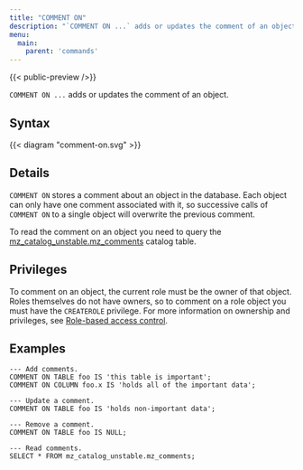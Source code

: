 ```yaml
---
title: "COMMENT ON"
description: "`COMMENT ON ...` adds or updates the comment of an object."
menu:
  main:
    parent: 'commands'
---
```


{{< public-preview />}}

`COMMENT ON ...` adds or updates the comment of an object.

## Syntax

{{< diagram "comment-on.svg" >}}

## Details

`COMMENT ON` stores a comment about an object in the database. Each object can only have one
comment associated with it, so successive calls of `COMMENT ON` to a single object will overwrite
the previous comment.

To read the comment on an object you need to query the [mz_catalog_unstable.mz_comments](/sql/system-catalog/mz_catalog_unstable/#mz_comments)
catalog table.

## Privileges

To comment on an object, the current role must be the owner of that object. Roles themselves do not
have owners, so to comment on a role object you must have the `CREATEROLE` privilege. For more
information on ownership and privileges, see [Role-based access control](/manage/access-control/rbac).

## Examples

```mzsql
--- Add comments.
COMMENT ON TABLE foo IS 'this table is important';
COMMENT ON COLUMN foo.x IS 'holds all of the important data';

--- Update a comment.
COMMENT ON TABLE foo IS 'holds non-important data';

--- Remove a comment.
COMMENT ON TABLE foo IS NULL;

--- Read comments.
SELECT * FROM mz_catalog_unstable.mz_comments;
```
